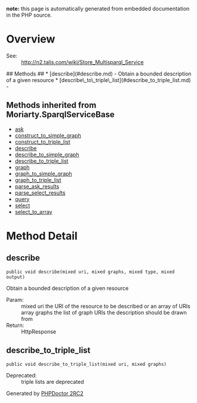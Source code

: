 **note:** this page is automatically generated from embedded documentation in the PHP source.

# Overview #

<dl>
<dt>See:</dt>
<dd><a href='http://n2.talis.com/wiki/Store_Multisparql_Service'>http://n2.talis.com/wiki/Store_Multisparql_Service</a></dd>
</dl>
## Methods ##
  * [describe](#describe.md) - Obtain a bounded description of a given resource
  * [describe\_to\_triple\_list](#describe_to_triple_list.md) -

## Methods inherited from Moriarty.SparqlServiceBase ##

  * [ask](SparqlServiceBase#ask.md)
  * [construct\_to\_simple\_graph](SparqlServiceBase#construct_to_simple_graph.md)
  * [construct\_to\_triple\_list](SparqlServiceBase#construct_to_triple_list.md)
  * [describe](SparqlServiceBase#describe.md)
  * [describe\_to\_simple\_graph](SparqlServiceBase#describe_to_simple_graph.md)
  * [describe\_to\_triple\_list](SparqlServiceBase#describe_to_triple_list.md)
  * [graph](SparqlServiceBase#graph.md)
  * [graph\_to\_simple\_graph](SparqlServiceBase#graph_to_simple_graph.md)
  * [graph\_to\_triple\_list](SparqlServiceBase#graph_to_triple_list.md)
  * [parse\_ask\_results](SparqlServiceBase#parse_ask_results.md)
  * [parse\_select\_results](SparqlServiceBase#parse_select_results.md)
  * [query](SparqlServiceBase#query.md)
  * [select](SparqlServiceBase#select.md)
  * [select\_to\_array](SparqlServiceBase#select_to_array.md)
# Method Detail #

## describe ##

```
public void describe(mixed uri, mixed graphs, mixed type, mixed output)
```

Obtain a bounded description of a given resource<dl>
<dt>Param:</dt>
<dd>mixed uri the URI of the resource to be described or an array of URIs</dd>
<dd>array graphs the list of graph URIs the description should be drawn from</dd>
<dt>Return:</dt>
<dd>HttpResponse</dd>
</dl>


## describe\_to\_triple\_list ##

```
public void describe_to_triple_list(mixed uri, mixed graphs)
```

<dl>
<dt>Deprecated:</dt>
<dd>triple lists are deprecated</dd>
</dl>




Generated by [PHPDoctor 2RC2](http://phpdoctor.sourceforge.net/)